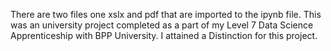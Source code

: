 There are two files one xslx and pdf that are imported to the ipynb file.
This was an university project completed as a part of my Level 7 Data Science Apprenticeship with BPP University. I attained a Distinction for this project.
